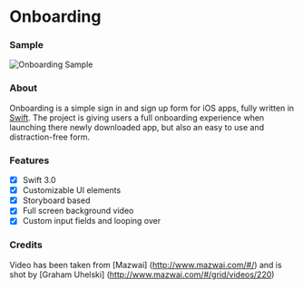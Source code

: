 # Onboarding

### Sample

![Onboarding Sample](http://www.woutervdkamp.nl/gif/onboarding.gif)

### About

Onboarding is a simple sign in and sign up form for iOS apps, fully written in [Swift](https://developer.apple.com/swift/). The project is giving users a full onboarding experience when launching there newly downloaded app, but also an easy to use and distraction-free form. 

### Features

- [x] Swift 3.0 
- [x] Customizable UI elements
- [x] Storyboard based
- [x] Full screen background video
- [x] Custom input fields and looping over

### Credits

Video has been taken from [Mazwai] (http://www.mazwai.com/#/) and is shot by [Graham Uhelski] (http://www.mazwai.com/#/grid/videos/220)

 